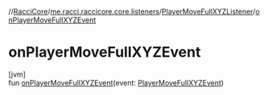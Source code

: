 //[RacciCore](../../../index.md)/[me.racci.raccicore.core.listeners](../index.md)/[PlayerMoveFullXYZListener](index.md)/[onPlayerMoveFullXYZEvent](on-player-move-full-x-y-z-event.md)

# onPlayerMoveFullXYZEvent

[jvm]\
fun [onPlayerMoveFullXYZEvent](on-player-move-full-x-y-z-event.md)(event: [PlayerMoveFullXYZEvent](../../me.racci.raccicore.api.events/-player-move-full-x-y-z-event/index.md))
